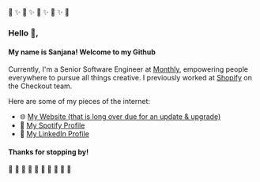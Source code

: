💖 ✨ 💖 ✨ 💖 ✨ 💖 ✨ 💖

### Hello 👋, 

#### My name is Sanjana! Welcome to my Github

Currently, I'm a Senior Software Engineer at [Monthly](https://monthly.com/), empowering people everywhere to pursue all things creative. I previously worked at [Shopify](https://www.shopify.com/) on the Checkout team. 

Here are some of my pieces of the internet: 
- 🌐 [My Website (that is long over due for an update & upgrade)](http://sanjanadesai.ca)
- 🎵 [My Spotify Profile](https://open.spotify.com/user/12158885891?si=5966f6843c1d46df)
- 💼 [My LinkedIn Profile](https://www.linkedin.com/in/sanjanad/)

#### Thanks for stopping by! 

🌱 🌻 🌱 🌻 🌱 🌻 🌱 🌻 🌱 🌻 

<!--
**sanjanadesai27/sanjanadesai27** is a ✨ _special_ ✨ repository because its `README.md` (this file) appears on your GitHub profile.

Here are some ideas to get you started:

- 🔭 I’m currently working on ...
- 🌱 I’m currently learning ...
- 👯 I’m looking to collaborate on ...
- 🤔 I’m looking for help with ...
- 💬 Ask me about ...
- 📫 How to reach me: ...
- 😄 Pronouns: ...
- ⚡ Fun fact: ...
-->
